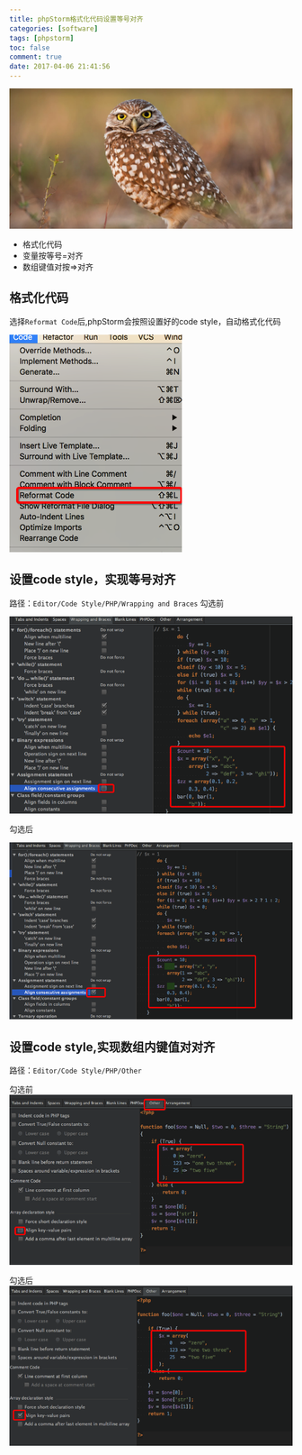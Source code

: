 ```yaml
---
title: phpStorm格式化代码设置等号对齐
categories: [software]
tags: [phpstorm]
toc: false
comment: true
date: 2017-04-06 21:41:56
---
```



![20170406149148651479249.png](phpstorm-code-style-wrapping=-and-braces/20170406149148651479249.png)

- 格式化代码
- 变量按等号=对齐
- 数组键值对按=>对齐

<!--more-->

## 格式化代码

选择`Reformat Code`后,phpStorm会按照设置好的code style，自动格式化代码

![2017040614914862099563.png](phpstorm-code-style-wrapping=-and-braces/2017040614914862099563.png)

## 设置code style，实现等号对齐
路径：`Editor/Code Style/PHP/Wrapping and Braces`
勾选前

![20170406149148630999516.png](phpstorm-code-style-wrapping=-and-braces/20170406149148630999516.png)

勾选后

![20170406149148632661565.png](phpstorm-code-style-wrapping=-and-braces/20170406149148632661565.png)


## 设置code style,实现数组内键值对对齐
路径：`Editor/Code Style/PHP/Other`

勾选前
![20170406149148640886799.png](phpstorm-code-style-wrapping=-and-braces/20170406149148640886799.png)

勾选后
![20170406149148644388972.png](phpstorm-code-style-wrapping=-and-braces/20170406149148644388972.png)